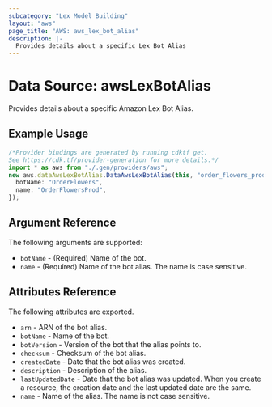 ```yaml
---
subcategory: "Lex Model Building"
layout: "aws"
page_title: "AWS: aws_lex_bot_alias"
description: |-
  Provides details about a specific Lex Bot Alias
---
```


# Data Source: awsLexBotAlias

Provides details about a specific Amazon Lex Bot Alias.

## Example Usage

```typescript
/*Provider bindings are generated by running cdktf get.
See https://cdk.tf/provider-generation for more details.*/
import * as aws from "./.gen/providers/aws";
new aws.dataAwsLexBotAlias.DataAwsLexBotAlias(this, "order_flowers_prod", {
  botName: "OrderFlowers",
  name: "OrderFlowersProd",
});

```

## Argument Reference

The following arguments are supported:

* `botName` - (Required) Name of the bot.
* `name` - (Required) Name of the bot alias. The name is case sensitive.

## Attributes Reference

The following attributes are exported.

* `arn` - ARN of the bot alias.
* `botName` - Name of the bot.
* `botVersion` - Version of the bot that the alias points to.
* `checksum` - Checksum of the bot alias.
* `createdDate` - Date that the bot alias was created.
* `description` - Description of the alias.
* `lastUpdatedDate` - Date that the bot alias was updated. When you create a resource, the creation date and the last updated date are the same.
* `name` - Name of the alias. The name is not case sensitive.
